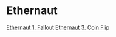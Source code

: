 # Ethernaut
[Ethernaut 1. Fallout](Ethernaut%201.%20Fallout/README.md)
[Ethernaut 3. Coin Flip](Ethernaut%201.%20Coin%20Flip/README.md)